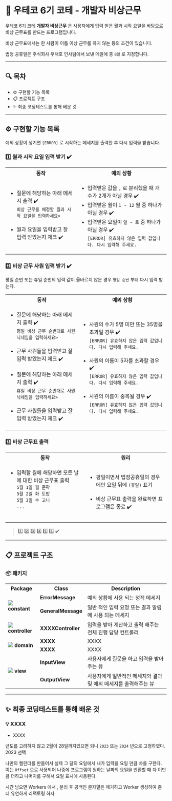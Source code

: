# 🚨 우테코 6기 코테 - 개발자 비상근무

우테코 6기 코테 **개발자 비상근무** 은 사용자에게 입력 받은 월과 시작 요일을 바탕으로 비상 근무표를 만드는 프로그램입니다.

비상 근무표에서는 한 사람이 이틀 이상 근무를 하지 않는 등의 조건이 있습니다.

법정 공휴일은 주식회사 우택호 인사팀에서 보낸 메일에 총 `8일` 로 지정합니다.

---

## 🔍 목차

- ⚙️ 구현할 기능 목록
- 📋 프로젝트 구조
- ✨ 최종 코딩테스트를 통해 배운 것

---

## ⚙️ 구현할 기능 목록

예외 상황이 생기면 `[ERROR]` 로 시작하는 메세지를 출력한 후 다시 입력을 받습니다.

### 1️⃣ 월과 시작 요일 입력 받기 ✔️

<table>
<tr>
    <th>동작</th>
    <th>예외 상황</th>
</tr>
<tr>
<td><ul>
    <li>
        질문에 해당하는 아래 메세지 출력 ✔️<br>
        <code>비상 근무를 배정할 월과 시작 요일을 입력하세요></code>
    </li><br>
    <li>월과 요일을 입력받고 잘 입력 받았는지 체크 ✔️</li>
</ul></td>
<td><ul>
    <li>입력받은 값을 <code>,</code> 로 분리했을 때 개수가 2개가 아닐 경우 ✔️</li>
    <li>입력받은 월이 <code>1 ~ 12</code> 월 중 하나가 아닐 경우 ✔️</li>
    <li>
        입력받은 요일이 <code>일 ~ 토</code> 중 하나가 아닐 경우 ✔️<br>
        <code>[ERROR] 유효하지 않은 입력 값입니다. 다시 입력해 주세요.</code>
    </li>
</ul></td>
</tr>
</table>

### 2️⃣ 비상 근무 사원 입력 받기 ✔️

평일 순번 또는 휴일 순번의 입력 값이 올바르지 않은 경우 `평일 순번` 부터 다시 입력 받는다.

<table>
<tr>
    <th>동작</th>
    <th>예외 상황</th>
</tr>
<tr>
<td><ul>
    <li>
        질문에 해당하는 아래 메세지 출력 ✔️<br>
        <code>평일 비상 근무 순번대로 사원 닉네임을 입력하세요></code>
    </li><br>
    <li>근무 사원들을 입력받고 잘 입력 받았는지 체크 ✔️</li><br>
    <li>
        질문에 해당하는 아래 메세지 출력 ✔️<br>
        <code>휴일 비상 근무 순번대로 사원 닉네임을 입력하세요></code>
    </li><br>
    <li>근무 사원들을 입력받고 잘 입력 받았는지 체크 ✔️</li>
</ul></td>
<td><ul>
    <li>
        사원의 수가 5명 미만 또는 35명을 초과일 경우 ✔️<br>
        <code>[ERROR] 유효하지 않은 입력 값입니다. 다시 입력해 주세요.</code>
    </li><br>
    <li>
        사원의 이름이 5자를 초과할 경우 ✔️<br>
        <code>[ERROR] 유효하지 않은 입력 값입니다. 다시 입력해 주세요.</code>
    </li><br>
    <li>
        사원의 이름이 중복될 경우 ✔️<br>
        <code>[ERROR] 유효하지 않은 입력 값입니다. 다시 입력해 주세요.</code>
    </li>
</ul></td>
</tr>
</table>

### 3️⃣ 비상 근무표 출력

<table>
<tr>
    <th>동작</th>
    <th>원리</th>
</tr>
<tr>
<td><ul>
    <li>
        입력할 월에 해당하면 모든 날에 대한 비상 근무표 출력<br>
        <code>5월 1일 월 준팍</code><br>
        <code>5월 2일 화 도밥</code><br>
        <code>5월 3일 수 고니</code><br>
        <code>...</code>
    </li><br>
</ul></td>
<td><ul>
    <li>평일이면서 법정공휴일의 경우에만 요일 뒤에 <code>(휴일)</code> 표기</li><br>
    <li>비상 근무표 출력을 완료하면 프로그램은 종료 ✔️</li>
</ul></td>
</tr>
</table>

> 1️⃣ 2️⃣ 3️⃣ 4️⃣ 5️⃣ 6️⃣ ✔️

---

## 📋 프로젝트 구조

### 📦 패키지

<table>
    <tr>
        <th>Package</th>
        <th>Class</th>
        <th>Description</th>
    </tr>
    <tr>
        <td rowspan="2">
            <img src="https://raw.githubusercontent.com/mallowigi/iconGenerator/master/assets/icons/folders/constants.svg?sanitize=true"/>
            <b> constant</b>
        </td>
        <td><b>ErrorMessage</b></td>
        <td>예외 상황에 사용 되는 정적 메세지</td>
    </tr>
    <tr>
        <td><b>GeneralMessage</b></td>
        <td>일반 적인 입력 요청 또는 결과 알림에 사용 되는 메세지</td>
    </tr>
    <tr>
        <td>
            <img src="https://raw.githubusercontent.com/mallowigi/iconGenerator/master/assets/icons/folders/controllers.svg?sanitize=true"/>
            <b> controller</b>
        </td>
        <td><b>XXXXController</b></td>
        <td>입력을 받아 계산하고 출력 해주는 전체 진행 담당 컨트롤러</td>
    </tr>
    <tr>
        <td rowspan="2">
            <img src="https://raw.githubusercontent.com/mallowigi/iconGenerator/master/assets/icons/folders/home.svg?sanitize=true"/>
            <b> domain</b>
        </td>
        <td><b>XXXX</b></td>
        <td>XXXX</td>
    </tr>
    <tr>
        <td><b>XXXX</b></td>
        <td>XXXX</td>
    </tr>
    <tr>
        <td rowspan="2">
            <img src="https://raw.githubusercontent.com/mallowigi/iconGenerator/master/assets/icons/folders/views.svg?sanitize=true"/>
            <b> view</b>
        </td>
        <td><b>InputView</b></td>
        <td>사용자에게 질문을 하고 입력을 받아주는 뷰</td>
    </tr>
    <tr>
        <td><b>OutputView</b></td>
        <td>사용자에게 일반적인 메세지와 결과 및 에외 메세지를 출력해주는 뷰</td>
    </tr>
</table>

---

## ✨ 최종 코딩테스트를 통해 배운 것

### 💡 XXXX

- XXXX

년도를 고려하지 않고 2월이 28일까지있으면 되니 `2023` 또는 `2024` 년으로 고정하였다.
2023 선택

나만의 켈린더를 만들어서 실제 그 달의 요일에서 내가 입력을 요일 만큼 차를 구한다.
이는 `Offset` 으로 사용되어 나중에 프로그램이 원하는 날짜의 요일을 반환할 때 차
이만큼 더하고 나머지를 구해서 요일 표시에 사용된다.

시간 남으면 Workers 에서 , 분리 후 공백인 문자열은 제거하고 Worker 생성하여 좀 더 유연하게 리팩토링 하자
